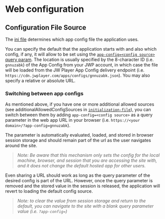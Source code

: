 # Web configuration

## Configuration File Source

The [ini file](initialization-file.md) determines which app config file the application uses.

You can specify the default that the application starts with and also which config, if any, it will allow to be set using the [`app-config=<config source>` query param](#switching-between-app-configs).
The location is usually specified by the 8-character ID (i.e. `gnnuzabk`) of the App Config from your JWP account, in which case the file will be loaded from the JW Player App Config delivery endpoint (i.e. `https://cdn.jwplayer.com/apps/configs/gnnuzabk.json`).
You may also specify a relative or absolute URL.

### Switching between app configs

As mentioned above, if you have one or more additional allowed sources (see additionalAllowedConfigSources in [`initialization-file`](initialization-file.md)), you can switch between them by adding `app-config=<config source>` as a query parameter in the web app URL in your browser (i.e. `https://<your domain>/?app-config=gnnuzabk`).

The parameter is automatically evaluated, loaded, and stored in browser session storage and should remain part of the url as the user navigates around the site.

> _Note: Be aware that this mechanism only sets the config for the local machine, browser, and session that you are accessing the site with, and it does not change the default hosted app for other users._

Even sharing a URL should work as long as the query parameter of the desired config is part of the URL. 
However, once the query parameter is removed and the stored value in the session is released, 
the application will revert to loading the default config source.

> _Note: to clear the value from session storage and return to the default, you can navigate to the site with a blank query parameter value (i.e. `?app-config=`)_
